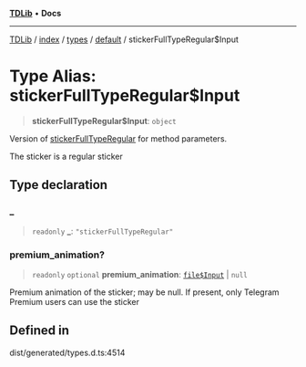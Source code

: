 [**TDLib**](../../../../../../README.md) • **Docs**

***

[TDLib](../../../../../../modules.md) / [index](../../../../../README.md) / [types](../../../README.md) / [default](../README.md) / stickerFullTypeRegular$Input

# Type Alias: stickerFullTypeRegular$Input

> **stickerFullTypeRegular$Input**: `object`

Version of [stickerFullTypeRegular](stickerFullTypeRegular.md) for method parameters.

The sticker is a regular sticker

## Type declaration

### \_

> `readonly` **\_**: `"stickerFullTypeRegular"`

### premium\_animation?

> `readonly` `optional` **premium\_animation**: [`file$Input`](file$Input.md) \| `null`

Premium animation of the sticker; may be null. If present, only Telegram Premium users can use the sticker

## Defined in

dist/generated/types.d.ts:4514
